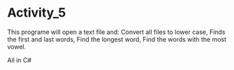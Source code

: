 # Activity_5
This programe will open a text file and: 
  Convert all files to lower case,
  Finds the first and last words,
  Find the longest word,
  Find the words with the most vowel.
  
All in C# 
